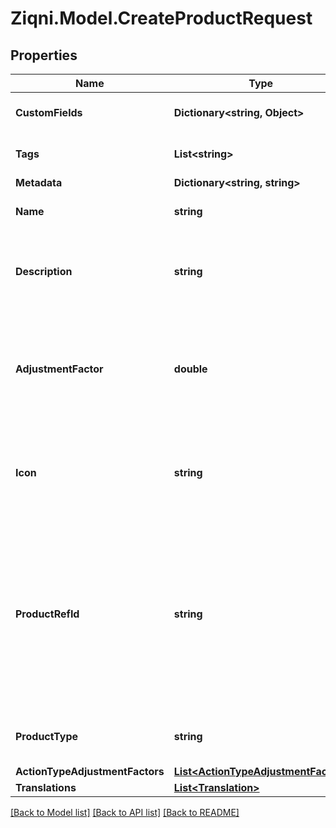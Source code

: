 
# Ziqni.Model.CreateProductRequest

## Properties

Name | Type | Description | Notes
------------ | ------------- | ------------- | -------------
**CustomFields** | **Dictionary&lt;string, Object&gt;** | A list of custom field entries | [optional] 
**Tags** | **List&lt;string&gt;** | A list of id&#39;s used to tag models | [optional] 
**Metadata** | **Dictionary&lt;string, string&gt;** |  | [optional] 
**Name** | **string** | The name of the product | 
**Description** | **string** | The description of the product for your reference | [optional] 
**AdjustmentFactor** | **double** | The multiplier to apply to source values received for this product events | 
**Icon** | **string** | An Icon id that has been pre uploaded to the system to display for Product | [optional] 
**ProductRefId** | **string** | The reference to this product in your system. The reference identifier can not be changed after the product has been created | 
**ProductType** | **string** | The type to this product in your system. | [optional] 
**ActionTypeAdjustmentFactors** | [**List&lt;ActionTypeAdjustmentFactor&gt;**](ActionTypeAdjustmentFactor.md) |  | [optional] 
**Translations** | [**List&lt;Translation&gt;**](Translation.md) |  | [optional] 

[[Back to Model list]](../README.md#documentation-for-models)
[[Back to API list]](../README.md#documentation-for-api-endpoints)
[[Back to README]](../README.md)

